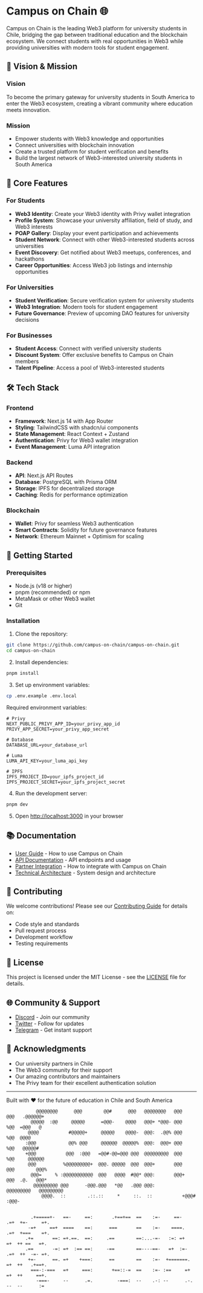 # Campus on Chain 🌐

Campus on Chain is the leading Web3 platform for university students in Chile, bridging the gap between traditional education and the blockchain ecosystem. We connect students with real opportunities in Web3 while providing universities with modern tools for student engagement.

## 🌟 Vision & Mission

### Vision

To become the primary gateway for university students in South America to enter the Web3 ecosystem, creating a vibrant community where education meets innovation.

### Mission

- Empower students with Web3 knowledge and opportunities
- Connect universities with blockchain innovation
- Create a trusted platform for student verification and benefits
- Build the largest network of Web3-interested university students in South America

## 🎯 Core Features

### For Students

- **Web3 Identity**: Create your Web3 identity with Privy wallet integration
- **Profile System**: Showcase your university affiliation, field of study, and Web3 interests
- **POAP Gallery**: Display your event participation and achievements
- **Student Network**: Connect with other Web3-interested students across universities
- **Event Discovery**: Get notified about Web3 meetups, conferences, and hackathons
- **Career Opportunities**: Access Web3 job listings and internship opportunities

### For Universities

- **Student Verification**: Secure verification system for university students
- **Web3 Integration**: Modern tools for student engagement
- **Future Governance**: Preview of upcoming DAO features for university decisions

### For Businesses

- **Student Access**: Connect with verified university students
- **Discount System**: Offer exclusive benefits to Campus on Chain members
- **Talent Pipeline**: Access a pool of Web3-interested students

## 🛠️ Tech Stack

### Frontend

- **Framework**: Next.js 14 with App Router
- **Styling**: TailwindCSS with shadcn/ui components
- **State Management**: React Context + Zustand
- **Authentication**: Privy for Web3 wallet integration
- **Event Management**: Luma API integration

### Backend

- **API**: Next.js API Routes
- **Database**: PostgreSQL with Prisma ORM
- **Storage**: IPFS for decentralized storage
- **Caching**: Redis for performance optimization

### Blockchain

- **Wallet**: Privy for seamless Web3 authentication
- **Smart Contracts**: Solidity for future governance features
- **Network**: Ethereum Mainnet + Optimism for scaling

## 🚀 Getting Started

### Prerequisites

- Node.js (v18 or higher)
- pnpm (recommended) or npm
- MetaMask or other Web3 wallet
- Git

### Installation

1. Clone the repository:

```bash
git clone https://github.com/campus-on-chain/campus-on-chain.git
cd campus-on-chain
```

2. Install dependencies:

```bash
pnpm install
```

3. Set up environment variables:

```bash
cp .env.example .env.local
```

Required environment variables:

```env
# Privy
NEXT_PUBLIC_PRIVY_APP_ID=your_privy_app_id
PRIVY_APP_SECRET=your_privy_app_secret

# Database
DATABASE_URL=your_database_url

# Luma
LUMA_API_KEY=your_luma_api_key

# IPFS
IPFS_PROJECT_ID=your_ipfs_project_id
IPFS_PROJECT_SECRET=your_ipfs_project_secret
```

4. Run the development server:

```bash
pnpm dev
```

5. Open [http://localhost:3000](http://localhost:3000) in your browser

## 📚 Documentation

- [User Guide](docs/user-guide.md) - How to use Campus on Chain
- [API Documentation](docs/api.md) - API endpoints and usage
- [Partner Integration](docs/partner-integration.md) - How to integrate with Campus on Chain
- [Technical Architecture](docs/architecture.md) - System design and architecture

## 🤝 Contributing

We welcome contributions! Please see our [Contributing Guide](CONTRIBUTING.md) for details on:

- Code style and standards
- Pull request process
- Development workflow
- Testing requirements

## 📝 License

This project is licensed under the MIT License - see the [LICENSE](LICENSE) file for details.

## 🌐 Community & Support

- [Discord](https://discord.gg/campusonchain) - Join our community
- [Twitter](https://twitter.com/campusonchain) - Follow for updates
- [Telegram](https://t.me/campusonchain) - Get instant support

## 🙏 Acknowledgments

- Our university partners in Chile
- The Web3 community for their support
- Our amazing contributors and maintainers
- The Privy team for their excellent authentication solution

---

Built with ❤️ for the future of education in Chile and South America

               @@@@@@@@      @@@        @@#      @@@   @@@@@@@@   @@@     @@@   .@@@@@@+
             @@@@@  :@@     @@@@@      =@@@-    @@@@   @@@+ *@@@- @@@     %@@  =@@@   @
            @@@@           #@@@@@+     @@@@@    @@@@-  @@@:  .@@% @@@     %@@  @@@@
           :@@@            @@% @@@     @@@@@@  @@@@@%  @@@:  @@@+ @@@     %@@   @@@@@#
           +@@@           @@@  :@@@   =@@#-@@=@@@ @@@  @@@@@@@@@  @@@     %@@     @@@@@@
            @@@          %@@@@@@@@@+  @@@. @@@@@  @@@  @@@+       @@@     @@@        @@@%
             @@@=     % :@@@@@@@@@@@  @@@   @@@@  #@@* @@@:       @@@+    @@@  .@.   @@@*
              @@@@@@@@@ @@@      -@@@.@@@   *@@   .@@@ @@@:        @@@@@@@@@   @@@@@@@@@
                 @@@@.  ::        .::.::     *     ::.  ::           +@@@#       :@@@-


             .+=====+-   ==-     ==:       .+==+==  ==    :=-     ==-    .=+  +=-     =+.
            -=+     ==+  ====    ==:      ===       ==    :=-    ====.   .=+  +===    =+.
           .+=       ==: =+.==.  ==:     .==        ==:...-=-   :=: =+    =+  ++ ==   =+.
           .==       -=: =+  :== ==:     -==        ==----==-   =+  :=-  .=+  ++  -=- =+.
            +=-      ==. =+    +===:      ==        ==    :=-  +=======.  =+  ++   .+==+.
             ===-:-===   =+     ===:       +==::-=  ==    :=- :==     =+  =+  ++     ==+.
               -===-     --      .=.         -===:  --    .-: --      .-. --  --      :=
